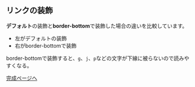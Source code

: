 ## リンクの装飾

**デフォルト**の装飾と**border-bottom**で装飾した場合の違いを比較しています。

- 左がデフォルトの装飾
- 右がborder-bottomで装飾

border-bottomで装飾すると、`g`、`j`、`p`などの文字が下線に被らないので読みやすくなる。


[完成ページへ](https://yscyber.github.io/link-decoration/ "https://yscyber.github.io/link-decoration/")
